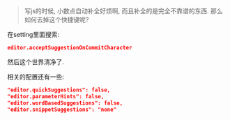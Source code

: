 > 写js的时候, 小数点自动补全好烦啊, 而且补全的是完全不靠谱的东西. 那么如何去掉这个快捷键呢?

在setting里面搜索: 

```json
editor.acceptSuggestionOnCommitCharacter
```

然后这个世界清净了.



相关的配置还有一些:

```json
"editor.quickSuggestions": false,
"editor.parameterHints": false,
"editor.wordBasedSuggestions": false,
"editor.snippetSuggestions": "none"
```

